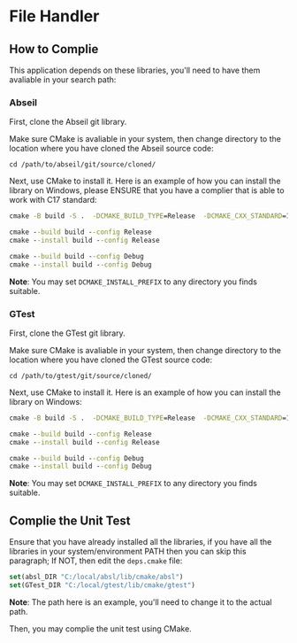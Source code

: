 # File Handler
## How to Complie
This application depends on these libraries, you'll need to have them avaliable in your search path:

### Abseil
First, clone the Abseil git library.

Make sure CMake is avaliable in your system, then change directory to the location where you have cloned the Abseil source code:

```Shell
cd /path/to/abseil/git/source/cloned/
```

Next, use CMake to install it. Here is an example of how you can install the library on Windows, please ENSURE that you have a complier that is able to work with C17 standard:

```bat
cmake -B build -S .  -DCMAKE_BUILD_TYPE=Release  -DCMAKE_CXX_STANDARD=17  -DCMAKE_CXX_STANDARD_REQUIRED=ON  -DABSL_PROPAGATE_CXX_STD=ON  -DCMAKE_INSTALL_PREFIX="C:/local/absl"
```

```bat
cmake --build build --config Release
cmake --install build --config Release
```

```bat
cmake --build build --config Debug
cmake --install build --config Debug
```

**Note**: You may set `DCMAKE_INSTALL_PREFIX` to any directory you finds suitable.

### GTest
First, clone the GTest git library.

Make sure CMake is avaliable in your system, then change directory to the location where you have cloned the GTest source code:

```Shell
cd /path/to/gtest/git/source/cloned/
```

Next, use CMake to install it. Here is an example of how you can install the library on Windows:

```bat
cmake -B build -S .  -DCMAKE_BUILD_TYPE=Release  -DCMAKE_CXX_STANDARD=17  -DCMAKE_CXX_STANDARD_REQUIRED=ON  -DABSL_PROPAGATE_CXX_STD=ON  -DCMAKE_INSTALL_PREFIX="C:/local/gtest"
```

```bat
cmake --build build --config Release
cmake --install build --config Release
```

```bat
cmake --build build --config Debug
cmake --install build --config Debug
```

**Note**: You may set `DCMAKE_INSTALL_PREFIX` to any directory you finds suitable.

## Complie the Unit Test
Ensure that you have already installed all the libraries, if you have all the libraries in your system/environment PATH then you can skip this paragraph; If NOT, then edit the `deps.cmake` file:

```cmake
set(absl_DIR "C:/local/absl/lib/cmake/absl")
set(GTest_DIR "C:/local/gtest/lib/cmake/gtest")
```

**Note**: The path here is an example, you'll need to change it to the actual path.

Then, you may complie the unit test using CMake.
